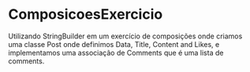 # ComposicoesExercicio
Utilizando StringBuilder em um exercício de composições onde criamos uma classe Post onde definimos Data, Title, Content and Likes, e implementamos uma associação de Comments que é uma lista de comments.
